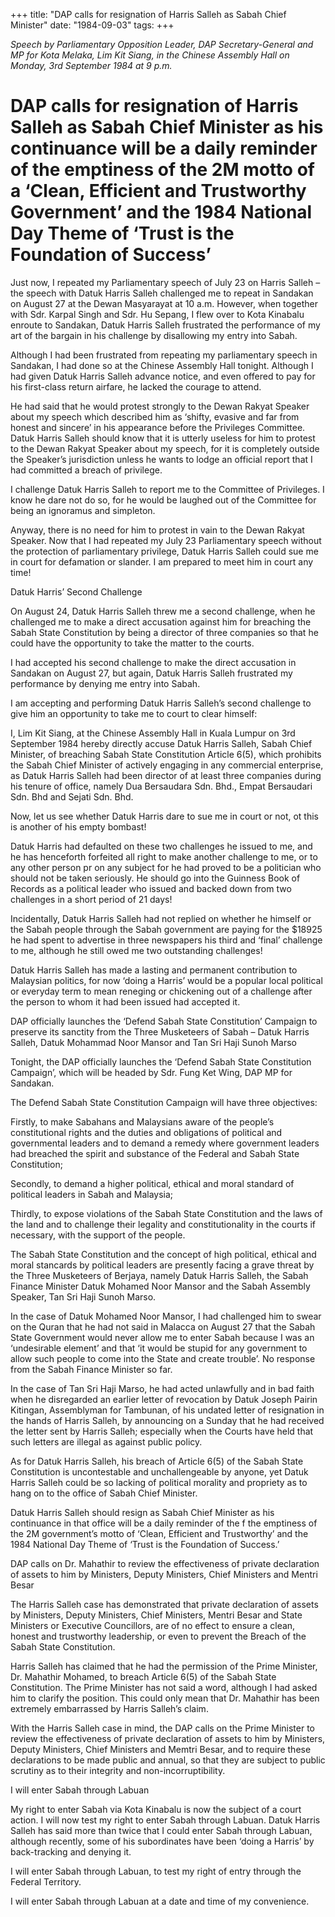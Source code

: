 +++ 
title: "DAP calls for resignation of Harris Salleh as Sabah Chief Minister"
date: "1984-09-03"
tags:
+++

_Speech by Parliamentary Opposition Leader, DAP Secretary-General and MP for Kota Melaka, Lim Kit Siang, in the Chinese Assembly Hall on Monday, 3rd September 1984 at 9 p.m._	

# DAP calls for resignation of Harris Salleh as Sabah Chief Minister as his continuance will be a daily reminder of the emptiness of the 2M motto of a ‘Clean, Efficient and Trustworthy Government’ and the 1984 National Day Theme of ‘Trust is the Foundation of Success’		

Just now, I repeated my Parliamentary speech of July 23 on Harris Salleh – the speech with Datuk Harris Salleh challenged me to repeat in Sandakan on August 27 at the Dewan Masyarayat at 10 a.m. However, when together with Sdr. Karpal Singh and Sdr. Hu Sepang, I flew over to Kota Kinabalu enroute to Sandakan, Datuk Harris Salleh frustrated the performance of my art of the bargain in his challenge by disallowing my entry into Sabah.</u>

Although I had been frustrated from repeating my parliamentary speech in Sandakan, I had done so at the Chinese Assembly Hall tonight. Although I had given Datuk Harris Salleh advance notice, and even offered to pay for his first-class return airfare, he lacked the courage to attend.

He had said that he would protest strongly to the Dewan Rakyat Speaker about my speech which described him as ‘shifty, evasive and far from honest and sincere’ in his appearance before the Privileges Committee. Datuk Harris Salleh should know that it is utterly useless for him to protest to the Dewan Rakyat Speaker about my speech, for it is completely outside the Speaker’s jurisdiction unless he wants to lodge an official report that I had committed a breach of privilege.

I challenge Datuk Harris Salleh to report me to the Committee of Privileges. I know he dare not do so, for he would be laughed out of the Committee for being an ignoramus and simpleton.

Anyway, there is no need for him to protest in vain to the Dewan Rakyat Speaker. Now that I had repeated my July 23 Parliamentary speech without the protection of parliamentary privilege, Datuk Harris Salleh could sue me in court for defamation or slander. I am prepared to meet him in court any time!

Datuk Harris’ Second Challenge

On August 24, Datuk Harris Salleh threw me a second challenge, when he challenged me to make a direct accusation against him for breaching the Sabah State Constitution by being a director of three companies so that he could have the opportunity to take the matter to the courts.

I had accepted his second challenge to make the direct accusation in Sandakan on August 27, but again, Datuk Harris Salleh frustrated my performance by denying me entry into Sabah.

I am accepting and performing Datuk Harris Salleh’s second challenge to give him an opportunity to take me to court to clear himself:

I, Lim Kit Siang, at the Chinese Assembly Hall in Kuala Lumpur on 3rd September 1984 hereby directly accuse Datuk Harris Salleh, Sabah Chief Minister, of breaching Sabah State Constitution Article 6(5), which prohibits the Sabah Chief Minister of actively engaging in any commercial enterprise, as Datuk Harris Salleh had been director of at least three companies during his tenure of office, namely Dua Bersaudara Sdn. Bhd., Empat Bersaudari Sdn. Bhd and Sejati Sdn. Bhd.

Now, let us see whether Datuk Harris dare to sue me in court or not, ot this is another of his empty bombast!

Datuk Harris had defaulted on these two challenges he issued to me, and he has henceforth forfeited all right to make another challenge to me, or to any other person pr on any subject for he had proved to be a politician who should not be taken seriously. He should go into the Guinness Book of Records as a political leader who issued and backed down from two challenges in a short period of 21 days!

Incidentally, Datuk Harris Salleh had not replied on whether he himself or the Sabah people through the Sabah government are paying for the $18925 he had spent to advertise in three newspapers his third and ‘final’ challenge to me, although he still owed me two outstanding challenges!

Datuk Harris Salleh has made a lasting and permanent contribution to Malaysian politics, for now ‘doing a Harris’ would be a popular local political or everyday term to mean reneging or chickening out of a challenge after the person to whom it had been issued had accepted it.

DAP officially launches the ‘Defend Sabah State Constitution’ Campaign to preserve its sanctity from the Three Musketeers of Sabah – Datuk Harris Salleh, Datuk Mohammad Noor Mansor and Tan Sri Haji Sunoh Marso									

Tonight, the DAP officially launches the ‘Defend Sabah State Constitution Campaign’, which will be headed by Sdr. Fung Ket Wing, DAP MP for Sandakan.

The Defend Sabah State Constitution Campaign will have three objectives:

Firstly, to make Sabahans and Malaysians aware of the people’s constitutional rights and the duties and obligations of political and governmental leaders and to demand a remedy where government leaders had breached the spirit and substance of the Federal and Sabah State Constitution;

Secondly, to demand a higher political, ethical and moral standard of political leaders in Sabah and Malaysia;

Thirdly, to expose violations of the Sabah State Constitution and the laws of the land and to challenge their legality and constitutionality in the courts if necessary, with the support of the people.

The Sabah State Constitution and the concept of high political, ethical and moral stancards by political leaders are presently facing a grave threat by the Three Musketeers of Berjaya, namely Datuk Harris Salleh, the Sabah Finance Minister Datuk Mohamed Noor Mansor and the Sabah Assembly Speaker, Tan Sri Haji Sunoh Marso.

In the case of Datuk Mohamed Noor Mansor, I had challenged him to swear on the Quran that he had not said in Malacca on August 27 that the Sabah State Government would never allow me to enter Sabah because I was an ‘undesirable element’ and that ‘it would be stupid for any government to allow such people to come into the State and create trouble’. No response from the Sabah Finance Minister so far.

In the case of Tan Sri Haji Marso, he had acted unlawfully and in bad faith when he disregarded an earlier letter of revocation by Datuk Joseph Pairin Kitingan, Assemblyman for Tambunan, of his undated letter of resignation in the hands of Harris Salleh, by announcing on a Sunday that he had received the letter sent by Harris Salleh; especially when the Courts have held that such letters are illegal as against public policy.

As for Datuk Harris Salleh, his breach of Article 6(5) of the Sabah State Constitution is uncontestable and unchallengeable by anyone, yet Datuk Harris Salleh could be so lacking of political morality and propriety as to hang on to the office of Sabah Chief Minister.

Datuk Harris Salleh should resign as Sabah Chief Minister as his continuance in that office will be a daily reminder of the f the emptiness of the 2M government’s motto of ‘Clean, Efficient and Trustworthy’ and the 1984 National Day Theme of ‘Trust is the Foundation of Success.’

DAP calls on Dr. Mahathir to review the effectiveness of private declaration of assets to him by Ministers, Deputy Ministers, Chief Ministers and Mentri Besar					

The Harris Salleh case has demonstrated that private declaration of assets by Ministers, Deputy Ministers, Chief Ministers, Mentri Besar and State Ministers or Executive Councillors, are of no effect to ensure a clean, honest and trustworthy leadership, or even to prevent the Breach of the Sabah State Constitution.

Harris Salleh has claimed that he had the permission of the Prime Minister, Dr. Mahathir Mohamed, to breach Article 6(5) of the Sabah State Constitution. The Prime Minister has not said a word, although I had asked him to clarify the position. This could only mean that Dr. Mahathir has been extremely embarrassed by Harris Salleh’s claim.

With the Harris Salleh case in mind, the DAP calls on the Prime Minister to review the effectiveness of private declaration of assets to him by Ministers, Deputy Ministers, Chief Ministers and Memtri Besar, and to require these declarations to be made public and annual, so that they are subject to public scrutiny as to their integrity and non-incorruptibility.

I will enter Sabah through Labuan

My right to enter Sabah via Kota Kinabalu is now the subject of a court action. I will now test my right to enter Sabah through Labuan. Datuk Harris Salleh has said more than twice that I could enter Sabah through Labuan, although recently, some of his subordinates have been ‘doing a Harris’ by back-tracking and denying it.

I will enter Sabah through Labuan, to test my right of entry through the Federal Territory.

I will enter Sabah through Labuan at a date and time of my convenience.
 
